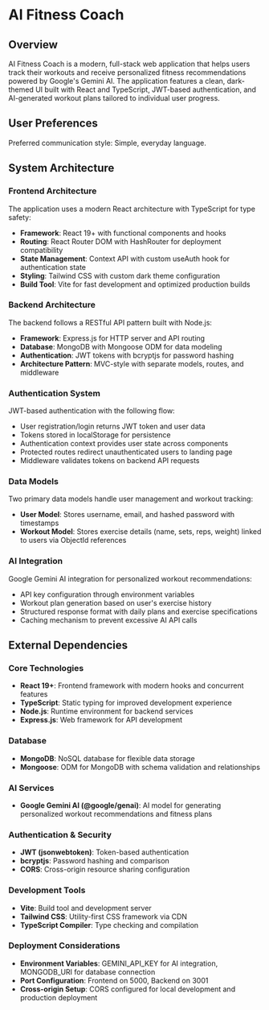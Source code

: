 # AI Fitness Coach

## Overview

AI Fitness Coach is a modern, full-stack web application that helps users track their workouts and receive personalized fitness recommendations powered by Google's Gemini AI. The application features a clean, dark-themed UI built with React and TypeScript, JWT-based authentication, and AI-generated workout plans tailored to individual user progress.

## User Preferences

Preferred communication style: Simple, everyday language.

## System Architecture

### Frontend Architecture
The application uses a modern React architecture with TypeScript for type safety:
- **Framework**: React 19+ with functional components and hooks
- **Routing**: React Router DOM with HashRouter for deployment compatibility
- **State Management**: Context API with custom useAuth hook for authentication state
- **Styling**: Tailwind CSS with custom dark theme configuration
- **Build Tool**: Vite for fast development and optimized production builds

### Backend Architecture
The backend follows a RESTful API pattern built with Node.js:
- **Framework**: Express.js for HTTP server and API routing
- **Database**: MongoDB with Mongoose ODM for data modeling
- **Authentication**: JWT tokens with bcryptjs for password hashing
- **Architecture Pattern**: MVC-style with separate models, routes, and middleware

### Authentication System
JWT-based authentication with the following flow:
- User registration/login returns JWT token and user data
- Tokens stored in localStorage for persistence
- Authentication context provides user state across components
- Protected routes redirect unauthenticated users to landing page
- Middleware validates tokens on backend API requests

### Data Models
Two primary data models handle user management and workout tracking:
- **User Model**: Stores username, email, and hashed password with timestamps
- **Workout Model**: Stores exercise details (name, sets, reps, weight) linked to users via ObjectId references

### AI Integration
Google Gemini AI integration for personalized workout recommendations:
- API key configuration through environment variables
- Workout plan generation based on user's exercise history
- Structured response format with daily plans and exercise specifications
- Caching mechanism to prevent excessive AI API calls

## External Dependencies

### Core Technologies
- **React 19+**: Frontend framework with modern hooks and concurrent features
- **TypeScript**: Static typing for improved development experience
- **Node.js**: Runtime environment for backend services
- **Express.js**: Web framework for API development

### Database
- **MongoDB**: NoSQL database for flexible data storage
- **Mongoose**: ODM for MongoDB with schema validation and relationships

### AI Services
- **Google Gemini AI (@google/genai)**: AI model for generating personalized workout recommendations and fitness plans

### Authentication & Security
- **JWT (jsonwebtoken)**: Token-based authentication
- **bcryptjs**: Password hashing and comparison
- **CORS**: Cross-origin resource sharing configuration

### Development Tools
- **Vite**: Build tool and development server
- **Tailwind CSS**: Utility-first CSS framework via CDN
- **TypeScript Compiler**: Type checking and compilation

### Deployment Considerations
- **Environment Variables**: GEMINI_API_KEY for AI integration, MONGODB_URI for database connection
- **Port Configuration**: Frontend on 5000, Backend on 3001
- **Cross-origin Setup**: CORS configured for local development and production deployment